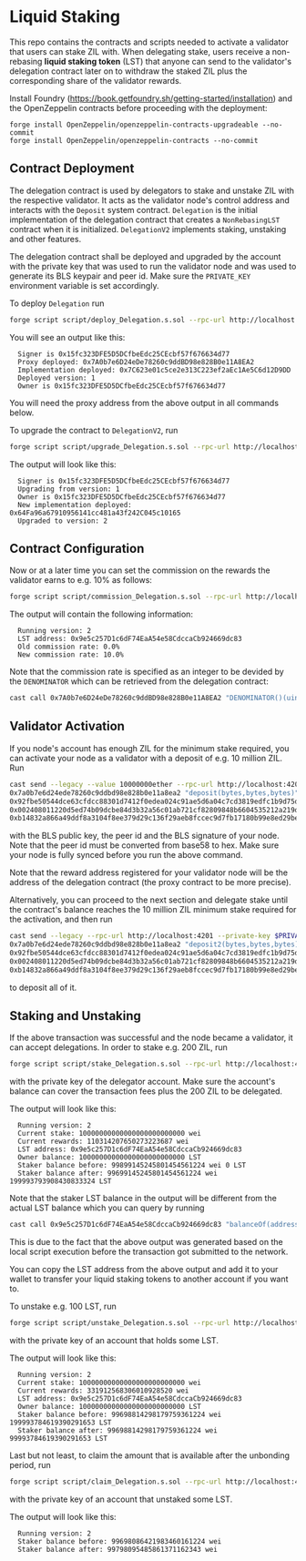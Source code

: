 # Liquid Staking

This repo contains the contracts and scripts needed to activate a validator that users can stake ZIL with. When delegating stake, users receive a non-rebasing **liquid staking token** (LST) that anyone can send to the validator's delegation contract later on to withdraw the staked ZIL plus the corresponding share of the validator rewards.

Install Foundry (https://book.getfoundry.sh/getting-started/installation) and the OpenZeppelin contracts before proceeding with the deployment:
```
forge install OpenZeppelin/openzeppelin-contracts-upgradeable --no-commit
forge install OpenZeppelin/openzeppelin-contracts --no-commit
```

## Contract Deployment
The delegation contract is used by delegators to stake and unstake ZIL with the respective validator. It acts as the validator node's control address and interacts with the `Deposit` system contract. `Delegation` is the initial implementation of the delegation contract that creates a `NonRebasingLST` contract when it is initialized. `DelegationV2` implements staking, unstaking and other features.

The delegation contract shall be deployed and upgraded by the account with the private key that was used to run the validator node and was used to generate its BLS keypair and peer id. Make sure the `PRIVATE_KEY` environment variable is set accordingly.

To deploy `Delegation` run
```bash
forge script script/deploy_Delegation.s.sol --rpc-url http://localhost:4201 --broadcast --legacy
```
You will see an output like this:
```
  Signer is 0x15fc323DFE5D5DCfbeEdc25CEcbf57f676634d77
  Proxy deployed: 0x7A0b7e6D24eDe78260c9ddBD98e828B0e11A8EA2 
  Implementation deployed: 0x7C623e01c5ce2e313C223ef2aEc1Ae5C6d12D9DD
  Deployed version: 1
  Owner is 0x15fc323DFE5D5DCfbeEdc25CEcbf57f676634d77
```

You will need the proxy address from the above output in all commands below.

To upgrade the contract to `DelegationV2`, run
```bash
forge script script/upgrade_Delegation.s.sol --rpc-url http://localhost:4201 --broadcast --legacy --sig "run(address payable)" 0x7A0b7e6D24eDe78260c9ddBD98e828B0e11A8EA2
```

The output will look like this:
```
  Signer is 0x15fc323DFE5D5DCfbeEdc25CEcbf57f676634d77
  Upgrading from version: 1
  Owner is 0x15fc323DFE5D5DCfbeEdc25CEcbf57f676634d77
  New implementation deployed: 0x64Fa96a67910956141cc481a43f242C045c10165
  Upgraded to version: 2
```

## Contract Configuration

Now or at a later time you can set the commission on the rewards the validator earns to e.g. 10% as follows:
```bash
forge script script/commission_Delegation.s.sol --rpc-url http://localhost:4201 --broadcast --legacy --sig "run(address payable, uint16)" 0x7A0b7e6D24eDe78260c9ddBD98e828B0e11A8EA2 1000
```

The output will contain the following information:
```
  Running version: 2
  LST address: 0x9e5c257D1c6dF74EaA54e58CdccaCb924669dc83
  Old commission rate: 0.0%
  New commission rate: 10.0%
```

Note that the commission rate is specified as an integer to be devided by the `DENOMINATOR` which can be retrieved from the delegation contract:
```bash
cast call 0x7A0b7e6D24eDe78260c9ddBD98e828B0e11A8EA2 "DENOMINATOR()(uint256)" --rpc-url http://localhost:4201  | sed 's/\[[^]]*\]//g'
```

## Validator Activation
If you node's account has enough ZIL for the minimum stake required, you can activate your node as a validator with a deposit of e.g. 10 million ZIL. Run
```bash
cast send --legacy --value 10000000ether --rpc-url http://localhost:4201 --private-key $PRIVATE_KEY \
0x7a0b7e6d24ede78260c9ddbd98e828b0e11a8ea2 "deposit(bytes,bytes,bytes)" \
0x92fbe50544dce63cfdcc88301d7412f0edea024c91ae5d6a04c7cd3819edfc1b9d75d9121080af12e00f054d221f876c \
0x002408011220d5ed74b09dcbe84d3b32a56c01ab721cf82809848b6604535212a219d35c412f \
0xb14832a866a49ddf8a3104f8ee379d29c136f29aeb8fccec9d7fb17180b99e8ed29bee2ada5ce390cb704bc6fd7f5ce814f914498376c4b8bc14841a57ae22279769ec8614e2673ba7f36edc5a4bf5733aa9d70af626279ee2b2cde939b4bd8a
```
with the BLS public key, the peer id and the BLS signature of your node. Note that the peer id must be converted from base58 to hex. Make sure your node is fully synced before you run the above command.

Note that the reward address registered for your validator node will be the address of the delegation contract (the proxy contract to be more precise).

Alternatively, you can proceed to the next section and delegate stake until the contract's balance reaches the 10 million ZIL minimum stake required for the activation, and then run
```bash
cast send --legacy --rpc-url http://localhost:4201 --private-key $PRIVATE_KEY \
0x7a0b7e6d24ede78260c9ddbd98e828b0e11a8ea2 "deposit2(bytes,bytes,bytes)" \
0x92fbe50544dce63cfdcc88301d7412f0edea024c91ae5d6a04c7cd3819edfc1b9d75d9121080af12e00f054d221f876c \
0x002408011220d5ed74b09dcbe84d3b32a56c01ab721cf82809848b6604535212a219d35c412f \
0xb14832a866a49ddf8a3104f8ee379d29c136f29aeb8fccec9d7fb17180b99e8ed29bee2ada5ce390cb704bc6fd7f5ce814f914498376c4b8bc14841a57ae22279769ec8614e2673ba7f36edc5a4bf5733aa9d70af626279ee2b2cde939b4bd8a
```
to deposit all of it.

## Staking and Unstaking
If the above transaction was successful and the node became a validator, it can accept delegations. In order to stake e.g. 200 ZIL, run 
```bash
forge script script/stake_Delegation.s.sol --rpc-url http://localhost:4201 --broadcast --legacy --sig "run(address payable, uint256)" 0x7A0b7e6D24eDe78260c9ddBD98e828B0e11A8EA2 200000000000000000000 --private-key 0x...
```
with the private key of the delegator account. Make sure the account's balance can cover the transaction fees plus the 200 ZIL to be delegated.

The output will look like this:
```
  Running version: 2
  Current stake: 10000000000000000000000000 wei
  Current rewards: 110314207650273223687 wei
  LST address: 0x9e5c257D1c6dF74EaA54e58CdccaCb924669dc83
  Owner balance: 10000000000000000000000000 LST
  Staker balance before: 99899145245801454561224 wei 0 LST
  Staker balance after: 99699145245801454561224 wei 199993793908430833324 LST
```

Note that the staker LST balance in the output will be different from the actual LST balance which you can query by running
```bash
cast call 0x9e5c257D1c6dF74EaA54e58CdccaCb924669dc83 "balanceOf(address)(uint256)" 0xd819fFcE7A58b1E835c25617Db7b46a00888B013 --rpc-url http://localhost:4201  | sed 's/\[[^]]*\]//g'
```
This is due to the fact that the above output was generated based on the local script execution before the transaction got submitted to the network.

You can copy the LST address from the above output and add it to your wallet to transfer your liquid staking tokens to another account if you want to.

To unstake e.g. 100 LST, run
```bash
forge script script/unstake_Delegation.s.sol --rpc-url http://localhost:4201 --broadcast --legacy --sig "run(address payable, uint256)" 0x7A0b7e6D24eDe78260c9ddBD98e828B0e11A8EA2 100000000000000000000 --private-key 0x...
```
with the private key of an account that holds some LST.

The output will look like this:
```
  Running version: 2
  Current stake: 10000000000000000000000000 wei
  Current rewards: 331912568306010928520 wei
  LST address: 0x9e5c257D1c6dF74EaA54e58CdccaCb924669dc83
  Owner balance: 10000000000000000000000000 LST
  Staker balance before: 99698814298179759361224 wei 199993784619390291653 LST
  Staker balance after: 99698814298179759361224 wei 99993784619390291653 LST
```

Last but not least, to claim the amount that is available after the unbonding period, run
```bash
forge script script/claim_Delegation.s.sol --rpc-url http://localhost:4201 --broadcast --legacy --sig "run(address payable)" 0x7A0b7e6D24eDe78260c9ddBD98e828B0e11A8EA2 --private-key 0x...
```
with the private key of an account that unstaked some LST.

The output will look like this:
```
  Running version: 2
  Staker balance before: 99698086421983460161224 wei
  Staker balance after: 99798095485861371162343 wei
```
